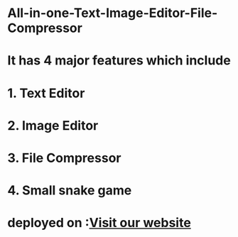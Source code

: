 # All-in-one-Text-Image-Editor-File-Compressor
# It has 4 major features which include 


# 1. Text Editor 
# 2. Image Editor 
# 3. File Compressor
# 4. Small snake game

# deployed on :[Visit our website](https://all-in-1-editor.netlify.app/)
